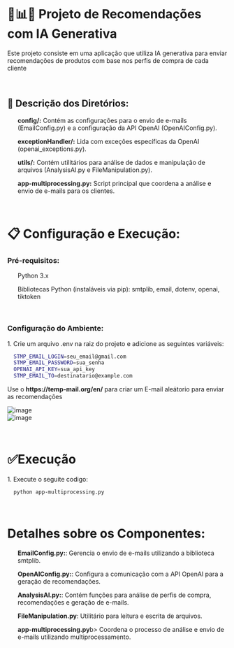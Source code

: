 # 🧬📊🛒 Projeto de Recomendações com IA Generativa 
Este projeto consiste em uma aplicação que utiliza IA generativa para enviar recomendações de produtos com base nos perfis de compra de cada cliente

<br>

## 📃 Descrição dos Diretórios:
<ul>  <b>config/:</b> Contém as configurações para o envio de e-mails (EmailConfig.py) e a configuração da API OpenAI (OpenAIConfig.py).</ul>

<ul> <b>exceptionHandler/:</b> Lida com exceções específicas da OpenAI (openai_exceptions.py).</ul>

<ul> <b>utils/:</b> Contém utilitários para análise de dados e manipulação de arquivos (AnalysisAI.py e FileManipulation.py).</ul>

<ul> <b>app-multiprocessing.py:</b> Script principal que coordena a análise e envio de e-mails para os clientes.</ul>

<br>


# 📋 Configuração e Execução:

### Pré-requisitos:

<ul>Python 3.x</ul>
<ul>Bibliotecas Python (instaláveis via pip): smtplib, email, dotenv, openai, tiktoken</ul>

<br>

### Configuração do Ambiente:

<p>1. Crie um arquivo .env na raiz do projeto e adicione as seguintes variáveis:</p>

```bash
  STMP_EMAIL_LOGIN=seu_email@gmail.com
  STMP_EMAIL_PASSWORD=sua_senha
  OPENAI_API_KEY=sua_api_key
  STMP_EMAIL_TO=destinatario@example.com
```
<p>Use o <b>https://temp-mail.org/en/</b> para criar um E-mail aleátorio para enviar as recomendações</p>

![image](https://github.com/GustavoHBraga/RecommendationsAI/assets/70377322/b11e1eeb-bace-4a63-a39d-1fd4c0c15b87)
<br>
![image](https://github.com/GustavoHBraga/RecommendationsAI/assets/70377322/c1142e7a-30b9-4441-8852-991c7a833f06)

<br>


# ✅Execução
<p>1. Execute o seguite codigo:</p>

```bash
  python app-multiprocessing.py
```

<br>


# Detalhes sobre os Componentes:

<ul>  <b>EmailConfig.py:</b>: Gerencia o envio de e-mails utilizando a biblioteca smtplib.</ul>
<ul>  <b>OpenAIConfig.py:</b>: Configura a comunicação com a API OpenAI para a geração de recomendações.</ul>
<ul>  <b>AnalysisAI.py:</b>: Contém funções para análise de perfis de compra, recomendações e geração de e-mails.</ul>
<ul>  <b>FileManipulation.py</b>: Utilitário para leitura e escrita de arquivos.</ul>
<ul>  <b>app-multiprocessing.py</b>b> Coordena o processo de análise e envio de e-mails utilizando multiprocessamento.</ul>
